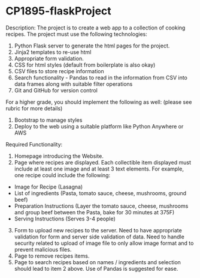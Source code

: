# CP1895-flaskProject
Description:
The project is to create a web app to a collection of cooking recipes.
The project must use the following technologies:
1. Python Flask server to generate the html pages for the project.
2. Jinja2 templates to re-use html
3. Appropriate form validation.
4. CSS for html styles (default from boilerplate is also okay)
5. CSV files to store recipe information
6. Search functionality - Pandas to read in the information from CSV into data frames along with
suitable filter operations
7. Git and GitHub for version control
   
For a higher grade, you should implement the following as well: (please see rubric for more details)
1. Bootstrap to manage styles
2. Deploy to the web using a suitable platform like Python Anywhere or AWS
   
Required Functionality:
1. Homepage introducing the Website.
2. Page where recipes are displayed. Each collectible item displayed must include at least one
image and at least 3 text elements. For example, one recipe could include the following:
- Image for Recipe (Lasagna)
- List of ingredients (Pasta, tomato sauce, cheese, mushrooms, ground beef)
- Preparation Instructions (Layer the tomato sauce, cheese, mushrooms and group beef
between the Pasta, bake for 30 minutes at 375F)
- Serving Instructions (Serves 3-4 people)
3. Form to upload new recipes to the server. Need to have appropriate validation for form and
server side validation of data. Need to handle security related to upload of image file to only
allow image format and to prevent malicious files.
4. Page to remove recipes items.
5. Page to search recipes based on names / ingredients and selection should lead to item 2 above.
Use of Pandas is suggested for ease.
